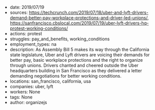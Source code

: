 - date: 2019/07/19
- sources: https://techcrunch.com/2019/07/18/uber-and-lyft-drivers-demand-better-pay-workplace-protections-and-driver-led-unions/, https://sanfrancisco.cbslocal.com/2019/07/19/uber-lyft-drivers-hq-protest-working-conditions/
- actions: protest
- struggles: pay_and_benefits, working_conditions
- employment_types: na
- description: As Assembly Bill 5 makes its way through the California state legislature, Uber and Lyft drivers are voicing their demands for better pay, basic workplace protections and the right to organize through unions. Drivers chanted and cheered outside the Uber headquarters building in San Francisco as they delivered a letter demanding negotiations for better working conditions.
- locations: san_francisco, california, usa
- companies: uber, lyft
- workers: None
- tags: None
- author: organizejs
